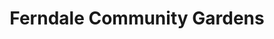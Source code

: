 ---
title: "Ferndale Community Gardens"
url: /ferndale/ferndale-community-gardens/
shop: cannabis
---